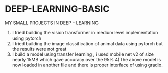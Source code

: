# DEEP-LEARNING-BASIC
MY SMALL PROJECTS IN DEEP - LEARNING 


1) I tried building the vision transformer in medium level implementation using pytorch 
2) I tried building the image classification of animal data using pytorch but the results were not great
3) I build a model using transfer learning , i used mobile net v2 of size nearly 15MB which gave accuracy over the 95% 
4)The above model is now loaded in another file and there is proper interface of using gradio.
